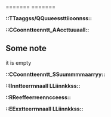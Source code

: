 ======= ======= 

 **::TTaaggss/QQuueessttiioonnss::** 

 **::CCoonntteenntt_AAccttuuaall::** 

## Some note

it is empty 

 **::CCoonntteenntt_SSuummmmaarryy::** 


 **::IInntteerrnnaall LLiinnkkss::** 


 **::RReeffeerreenncceess::** 


 **::EExxtteerrnnaall LLiinnkkss::** 
